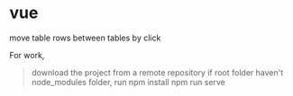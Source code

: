 # vue
move table rows between tables by click

For work, 
> download the project from a remote repository
> if root folder haven't node_modules folder, run  npm install
> npm run serve
